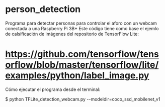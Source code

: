 # person_detection

Programa para detectar personas para controlar el aforo con un webcam conectada a una Raspberry Pi 3B+
Este código tiene como base el ejemlo de calsificación de imágenes del repositorio de TensorFlow Lite:
# https://github.com/tensorflow/tensorflow/blob/master/tensorflow/lite/examples/python/label_image.py

Cómo ejecutar el programa desde el terminal:

$ python TFLite_detection_webcam.py --modeldir=coco_ssd_mobilenet_v1
